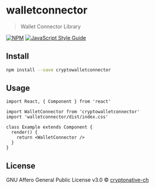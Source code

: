 # walletconnector

> Wallet Connector Library

[![NPM](https://img.shields.io/npm/v/walletconnector.svg)](https://www.npmjs.com/package/walletconnector) [![JavaScript Style Guide](https://img.shields.io/badge/code_style-standard-brightgreen.svg)](https://standardjs.com)

## Install

```bash
npm install --save cryptowalletconnector
```

## Usage

```tsx
import React, { Component } from 'react'

import WalletConnector from 'cryptowalletconnector'
import 'walletconnector/dist/index.css'

class Example extends Component {
  render() {
    return <WalletConnector />
  }
}
```

## License

GNU Affero General Public License v3.0 © [cryptonative-ch](https://github.com/cryptonative-ch)

